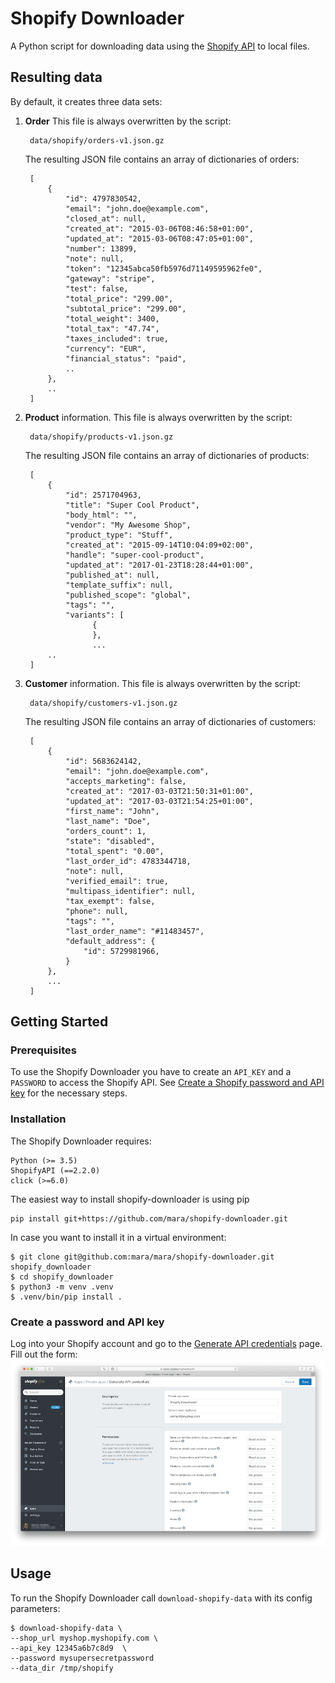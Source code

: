 # Shopify Downloader

A Python script for downloading data using the [Shopify API](https://help.shopify.com/api) to local files. 

## Resulting data
By default, it creates three data sets:

1. **Order** This file is always overwritten by the script:

        data/shopify/orders-v1.json.gz

    The resulting JSON file contains an array of dictionaries of orders: 

        [
            {
                "id": 4797830542,
                "email": "john.doe@example.com",
                "closed_at": null,
                "created_at": "2015-03-06T08:46:58+01:00",
                "updated_at": "2015-03-06T08:47:05+01:00",
                "number": 13899,
                "note": null,
                "token": "12345abca50fb5976d71149595962fe0",
                "gateway": "stripe",
                "test": false,
                "total_price": "299.00",
                "subtotal_price": "299.00",
                "total_weight": 3400,
                "total_tax": "47.74",
                "taxes_included": true,
                "currency": "EUR",
                "financial_status": "paid",
                ..
            },
            ..
        ]

2. **Product** information. This file is always overwritten by the script:

        data/shopify/products-v1.json.gz

    The resulting JSON file contains an array of dictionaries of products: 

        [
            {
                "id": 2571704963,
                "title": "Super Cool Product",
                "body_html": "",
                "vendor": "My Awesome Shop",
                "product_type": "Stuff",
                "created_at": "2015-09-14T10:04:09+02:00",
                "handle": "super-cool-product",
                "updated_at": "2017-01-23T18:28:44+01:00",
                "published_at": null,
                "template_suffix": null,
                "published_scope": "global",
                "tags": "",
                "variants": [
                      {
                      },
                      ...
            ..  
        ]

3. **Customer** information. This file is always overwritten by the script:
 
        data/shopify/customers-v1.json.gz

    The resulting JSON file contains an array of dictionaries of customers:
    
        [  
            {
                "id": 5683624142,
                "email": "john.doe@example.com",
                "accepts_marketing": false,
                "created_at": "2017-03-03T21:50:31+01:00",
                "updated_at": "2017-03-03T21:54:25+01:00",
                "first_name": "John",
                "last_name": "Doe",
                "orders_count": 1,
                "state": "disabled",
                "total_spent": "0.00",
                "last_order_id": 4783344718,
                "note": null,
                "verified_email": true,
                "multipass_identifier": null,
                "tax_exempt": false,
                "phone": null,
                "tags": "",
                "last_order_name": "#11483457",
                "default_address": {
                    "id": 5729981966,
                }
            },
            ...
        ]      

## Getting Started

### Prerequisites

To use the Shopify Downloader you have to create an `API_KEY` and a `PASSWORD` to access the Shopify API. See [Create a Shopify password and API key](#create-a-password-and-api-key) for the necessary steps.

### Installation

 The Shopify Downloader requires:

    Python (>= 3.5)
    ShopifyAPI (==2.2.0)
    click (>=6.0)

The easiest way to install shopify-downloader is using pip

    pip install git+https://github.com/mara/shopify-downloader.git

In case you want to install it in a virtual environment:

    $ git clone git@github.com:mara/mara/shopify-downloader.git shopify_downloader
    $ cd shopify_downloader
    $ python3 -m venv .venv
    $ .venv/bin/pip install .

### Create a password and API key 
 
Log into your Shopify account and go to the [Generate API credentials](https://myshop.myshopify.com/admin/apps/private/new) page. Fill out the form: ![Shopify API key application](docs/Shopify-API-key-application.png)

## Usage

To run the Shopify Downloader call `download-shopify-data` with its config parameters:  

    $ download-shopify-data \
    --shop_url myshop.myshopify.com \ 
    --api_key 12345a6b7c8d9  \
    --password mysupersecretpassword
    --data_dir /tmp/shopify
